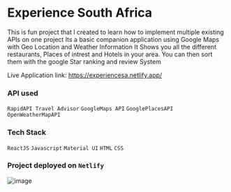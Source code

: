 # Experience South Africa 

This is fun project that l created to learn how to implement multiple  existing APIs on one project
Its a basic companion application using  Google Maps with Geo Location and Weather Information
It Shows you all the different restaurants, Places of intrest and Hotels in your area. You can then sort them with the google Star ranking and review System

Live Application link: https://experiencesa.netlify.app/

### API used
`RapidAPI Travel Advisor` 
`GoogleMaps API`
`GooglePlacesAPI`
`OpenWeatherMapAPI`

### Tech Stack 
`ReactJS`
`Javascript`
`Material UI`
`HTML`
`CSS`

### Project deployed on `Netlify`





![image](https://user-images.githubusercontent.com/13154954/128755493-6e2c8b3d-da62-4d91-be36-a2c7d40b5d3d.png)


















